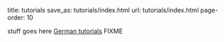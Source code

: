 ﻿title: tutorials
save_as: tutorials/index.html
url: tutorials/index.html
page-order: 10

stuff goes here [German tutorials](tutorials/darth-arth/index.html) FIXME